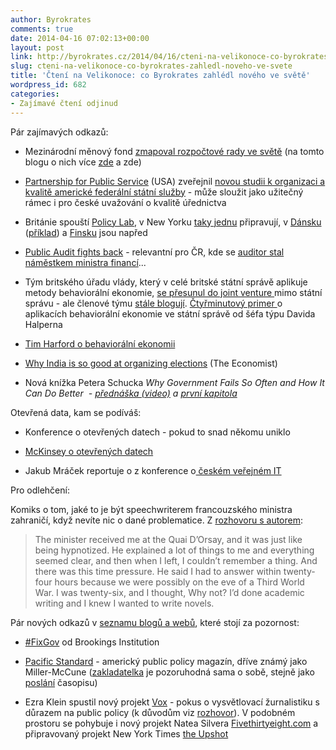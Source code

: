 ```yaml
---
author: Byrokrates
comments: true
date: 2014-04-16 07:02:13+00:00
layout: post
link: http://byrokrates.cz/2014/04/16/cteni-na-velikonoce-co-byrokrates-zahledl-noveho-ve-svete/
slug: cteni-na-velikonoce-co-byrokrates-zahledl-noveho-ve-svete
title: 'Čtení na Velikonoce: co Byrokrates zahlédl nového ve světě'
wordpress_id: 682
categories:
- Zajímavé čtení odjinud
---
```


Pár zajímavých odkazů:




    
  * Mezinárodní měnový fond [zmapoval rozpočtové rady ve světě](http://www.imf.org/external/pubs/cat/longres.aspx?sk=41472) (na tomto blogu o nich více [zde](http://bouchal.blog.ihned.cz/c1-58014350-rady-k-rozpoctove-rade-jak-si-nechat-koukat-pod-prsty) a zde)

    
  * [Partnership for Public Service](http://www.ourpublicservice.org/OPS/) (USA) zveřejnil [novou studii k organizaci a kvalitě americké federální státní služby](http://www.brookings.edu/blogs/fixgov/posts/2014/04/02-partnership-new-and-improved-civil-service-hudak?rssid=FixGov) - může sloužit jako užitečný rámec i pro české uvažování o kvalitě úřednictva

    
  * Británie spouští [Policy Lab](https://www.designcouncil.org.uk/news-opinion/uk-cabinet-office-launches-new-policy-design-lab), v New Yorku [taky jednu](http://www.opening-governance.org/) připravují, v [Dánsku ](http://www.mind-lab.dk)([příklad](https://www.youtube.com/watch?v=y5NJsY3Tq1U)) a [Finsku](www.helsinkidesignlab.org) jsou napřed



<!-- more -->


    
  * [Public Audit fights back](http://www.theguardian.com/public-leaders-network/2014/apr/07/public-audit-fights-back-transparency-governments?CMP=twt_gu) - relevantní pro ČR, kde se [auditor stal náměstkem ministra financí](http://www.mfcr.cz/cs/o-ministerstvu/zakladni-informace/organizacni-struktura)...

    
  * Tým britského úřadu vlády, který v celé britské státní správě aplikuje metody behaviorální ekonomie, [se přesunul do joint venture ](http://www.behaviouralinsights.co.uk/)mimo státní správu - ale členové týmu [stále blogují](http://www.behaviouralinsights.co.uk/blog). [Čtyřminutový primer ](http://www.behaviouralinsights.co.uk/)o aplikacích behaviorální ekonomie ve státní správě od šéfa týpu Davida Halperna

    
  * [Tim Harford o behaviorální ekonomii](http://timharford.com/2014/04/what-next-for-behavioural-economics/)

    
  * [Why India is so good at organizing elections](http://www.economist.com/blogs/economist-explains/2014/04/economist-explains-1#sthash.0pscOLrY.dpuf) (The Economist)

    
  * Nová knížka Petera Schucka _Why Government Fails So Often and How It Can Do Better  - [přednáška (video)](http://www.cato.org/multimedia/events/why-government-fails-so-often-how-it-can-do-better) a [první kapitola](http://press.princeton.edu/titles/10192.html)_



Otevřená data, kam se podíváš:


    
  * Konference o otevřených datech - pokud to snad někomu uniklo

    
  * [McKinsey o otevřených datech](http://www.mckinsey.com/Insights/public_sector/how_government_can_promote_open_data?cid=other-eml-alt-mip-mck-oth-1404)

    
  * Jakub Mráček reportuje o z konference o[ českém veřejném IT](http://www.lupa.cz/clanky/cesky-stat-a-otevrena-data-hyperkorektni-krouzeni-kolem-hlavnich-problemu/)



Pro odlehčení:

Komiks o tom, jaké to je být speechwriterem francouzského ministra zahraničí, když nevíte nic o dané problematice. Z [rozhovoru s autorem](http://www.theparisreview.org/blog/2014/04/02/heroes-of-the-civil-service-an-interview-with-antonin-baudry/):



<blockquote>The minister received me at the Quai D’Orsay, and it was just like being hypnotized. He explained a lot of things to me and everything seemed clear, and then when I left, I couldn’t remember a thing. And there was this time pressure. He said I had to answer within twenty-four hours because we were possibly on the eve of a Third World War. I was twenty-six, and I thought, Why not? I’d done academic writing and I knew I wanted to write novels.</blockquote>



Pár nových odkazů v [seznamu blogů a webů](http://byrokrates.cz/blogroll/), které stojí za pozornost:




    
  * [#FixGov](http://www.brookings.edu/blogs/fixgov/) od Brookings Institution

    
  * [Pacific Standard](http://www.psmag.com/) - americký public policy magazín, dříve známý jako Miller-McCune ([zakladatelka](http://en.wikipedia.org/wiki/Sara_Miller_McCune) je pozoruhodná sama o sobě, stejně jako [poslání](http://www.psmag.com/about-us/) časopisu)

    
  * Ezra Klein spustil nový projekt [Vox](http://vox.com) - pokus o vysvětlovací žurnalistiku s důrazem na public policy (k důvodům viz [rozhovor](http://nymag.com/news/features/ezra-klein-2014-2/)). V podobném prostoru se pohybuje i nový projekt Natea Silvera [Fivethirtyeight.com](http://Fivethirtyeight.com) a připravovaný projekt New York Times [the Upshot](http://www.nytco.com/how-the-upshot-will-help-navigate-the-news/)


